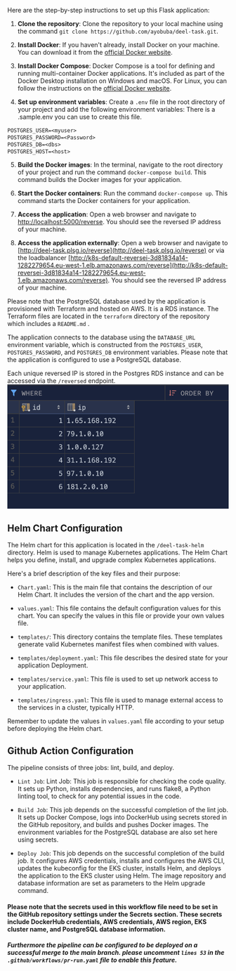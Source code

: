 Here are the step-by-step instructions to set up this Flask application:

1. **Clone the repository**: Clone the repository to your local machine using the command `git clone https://github.com/ayobuba/deel-task.git`. 

2. **Install Docker**: If you haven't already, install Docker on your machine. You can download it from the [official Docker website](https://www.docker.com/products/docker-desktop).

3. **Install Docker Compose**: Docker Compose is a tool for defining and running multi-container Docker applications. It's included as part of the Docker Desktop installation on Windows and macOS. For Linux, you can follow the instructions on the [official Docker website](https://docs.docker.com/compose/install/).

4. **Set up environment variables**: Create a `.env` file in the root directory of your project and add the following environment variables: There is a .sample.env you can use to create this file.

```dotenv
POSTGRES_USER=<myuser>
POSTGRES_PASSWORD=<Password>
POSTGRES_DB=<dbs>
POSTGRES_HOST=<host>
```

5. **Build the Docker images**: In the terminal, navigate to the root directory of your project and run the command `docker-compose build`. This command builds the Docker images for your application.

6. **Start the Docker containers**: Run the command `docker-compose up`. This command starts the Docker containers for your application.

7. **Access the application**: Open a web browser and navigate to [http://localhost:5000/reverse](http://localhost:5000/reverse). You should see the reversed IP address of your machine.

8. **Access the application externally**: Open a web browser and navigate to [http://deel-task.plsg.io/reverse](http://deel-task.plsg.io/reverse) or via the loadbalancer [http://k8s-default-reversei-3d81834a14-1282279654.eu-west-1.elb.amazonaws.com/reverse](http://k8s-default-reversei-3d81834a14-1282279654.eu-west-1.elb.amazonaws.com/reverse). You should see the reversed IP address of your machine. 

Please note that the PostgreSQL database used by the application is provisioned with Terraform and hosted on AWS. It is a RDS instance. The Terraform files are located in the `terraform` directory of the repository which includes a `README.md` . 

The application connects to the database using the `DATABASE_URL` environment variable, which is constructed from the `POSTGRES_USER`, `POSTGRES_PASSWORD`, and `POSTGRES_DB` environment variables.
Please note that the application is configured to use a PostgreSQL database.

Each unique reversed IP is stored in the Postgres RDS instance and can be accessed via the `/reversed` endpoint.
![stored](./images/reverse.png)

## Helm Chart Configuration

The Helm chart for this application is located in the `/deel-task-helm` directory. Helm is used to manage Kubernetes applications. The Helm Chart helps you define, install, and upgrade complex Kubernetes applications.

Here's a brief description of the key files and their purpose:

- `Chart.yaml`: This is the main file that contains the description of our Helm Chart. It includes the version of the chart and the app version.

- `values.yaml`: This file contains the default configuration values for this chart. You can specify the values in this file or provide your own values file.

- `templates/`: This directory contains the template files. These templates generate valid Kubernetes manifest files when combined with values.

- `templates/deployment.yaml`: This file describes the desired state for your application Deployment.

- `templates/service.yaml`: This file is used to set up network access to your application.

- `templates/ingress.yaml`: This file is used to manage external access to the services in a cluster, typically HTTP.

Remember to update the values in `values.yaml` file according to your setup before deploying the Helm chart.

## Github Action Configuration

The pipeline consists of three jobs: lint, build, and deploy.  

- `Lint Job`: Lint Job: This job is responsible for checking the code quality. It sets up Python, installs dependencies, and runs flake8, a Python linting tool, to check for any potential issues in the code.  

- `Build Job`: This job depends on the successful completion of the lint job. It sets up Docker Compose, logs into DockerHub using secrets stored in the GitHub repository, and builds and pushes Docker images. The environment variables for the PostgreSQL database are also set here using secrets.  
- `Deploy Job`: This job depends on the successful completion of the build job. It configures AWS credentials, installs and configures the AWS CLI, updates the kubeconfig for the EKS cluster, installs Helm, and deploys the application to the EKS cluster using Helm. The image repository and database information are set as parameters to the Helm upgrade command.  


#### Please note that the secrets used in this workflow file need to be set in the GitHub repository settings under the Secrets section. These secrets include DockerHub credentials, AWS credentials, AWS region, EKS cluster name, and PostgreSQL database information.


##### Furthermore the pipeline can be configured to be deployed on a successful merge to the main branch. please uncomment `lines 53` in the `.github/workflows/pr-run.yaml` file to enable this feature.
